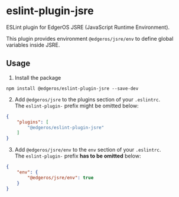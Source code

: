 # eslint-plugin-jsre

 ESLint plugin for EdgerOS JSRE (JavaScript Runtime Environment).

 This plugin provides environment `@edgeros/jsre/env` to define global variables inside JSRE.

## Usage

1. Install the package
```
npm install @edgeros/eslint-plugin-jsre --save-dev
```

2. Add `@edgeros/jsre` to the plugins section of your `.eslintrc`.  
   The `eslint-plugin-` prefix might be omitted below:
```json
{
    "plugins": [
        "@edgeros/eslint-plugin-jsre"
    ]
}
```

3. Add `@edgeros/jsre/env` to the `env` section of your `.eslintrc`.  
   The `eslint-plugin-` prefix **has to be omitted** below:
```json
{
    "env": {
        "@edgeros/jsre/env": true
    }
}
```
